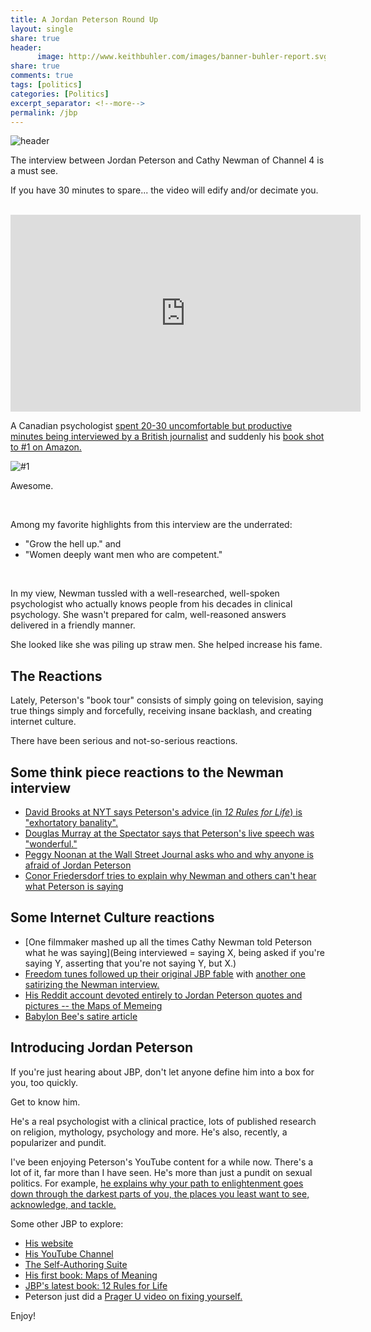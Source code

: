 ```yaml
---
title: A Jordan Peterson Round Up
layout: single
share: true
header:
      image: http://www.keithbuhler.com/images/banner-buhler-report.svg
share: true
comments: true
tags: [politics]
categories: [Politics]
excerpt_separator: <!--more-->
permalink: /jbp
---
```


![header](https://spectator.imgix.net/content/uploads/2018/01/jordanpeterson.jpg?auto=compress,enhance,format&crop=faces,entropy,edges&fit=crop&w=820&h=550)

The interview between Jordan Peterson and Cathy Newman of Channel 4 is a must see.   

If you have 30 minutes to spare... the video will edify and/or decimate you.

<br> 

<iframe width="560" height="315" src="https://www.youtube.com/embed/aMcjxSThD54" frameborder="0" allow="autoplay; encrypted-media" allowfullscreen></iframe>

<br> 

A Canadian psychologist [spent 20-30 uncomfortable but productive minutes being interviewed by a British journalist](https://www.youtube.com/watch?time_continue=61&v=aMcjxSThD54) and suddenly his [book shot to #1 on Amazon.](http://amzn.to/2DSKqSQ)

![#1](https://scontent-lax3-2.xx.fbcdn.net/v/t1.0-9/27459069_10155781835805239_110903461721192595_n.jpg?oh=e972b2ddd02e4ada05c67a660b290f30&oe=5B226F60)

Awesome. 

<br> 
 
Among my favorite highlights from this interview are the underrated: 

- "Grow the hell up." and
- "Women deeply want men who are competent." 

<br> 

In my view, Newman tussled with a well-researched, well-spoken psychologist who actually knows people from his decades in clinical psychology. She wasn't prepared for calm, well-reasoned answers delivered in a friendly manner. 

She looked like she was piling up straw men. She helped increase his fame.


## The Reactions

Lately, Peterson's "book tour" consists of simply going on television, saying true things simply and forcefully, receiving insane backlash, and creating internet culture. 

There have been serious and not-so-serious reactions. 


## Some think piece reactions to the Newman interview

- [David Brooks at NYT says Peterson's advice (in *12 Rules for Life*) is "exhortatory banality".](https://www.nytimes.com/2018/01/25/opinion/jordan-peterson-moment.html)
- [Douglas Murray at the Spectator says that Peterson's live speech was "wonderful."](https://www.spectator.co.uk/2018/01/the-curious-star-appeal-of-jordan-peterson/)
- [Peggy Noonan at the Wall Street Journal asks who and why anyone is afraid of Jordan Peterson](https://www.wsj.com/articles/whos-afraid-of-jordan-peterson-1516925574)
- [Conor Friedersdorf tries to explain why Newman and others can't hear what Peterson is saying](https://www.theatlantic.com/politics/archive/2018/01/putting-monsterpaint-onjordan-peterson/550859/)


## Some Internet Culture reactions

- [One filmmaker mashed up all the times Cathy Newman told Peterson what he was saying](Being interviewed = saying X, being asked if you're saying Y, asserting that you're not saying Y, but X.)
- [Freedom tunes followed up their original JBP fable](https://www.youtube.com/watch?v=rUdxCj7IKCY) with [another one satirizing the Newman interview.](https://www.youtube.com/watch?v=bU8IJE7Vthk)
- [His Reddit account devoted entirely to Jordan Peterson quotes and pictures -- the Maps of Memeing](https://www.reddit.com/r/Jordan_Peterson_Memes/)
- [Babylon Bee's satire article](http://babylonbee.com/news/jordan-peterson-convinces-pile-clean-laundry-sort/)


## Introducing Jordan Peterson

If you're just hearing about JBP, don't let anyone define him into a box for you, too quickly. 

Get to know him.

<!--more-->

He's a real psychologist with a clinical practice, lots of published research on religion, mythology, psychology and more. He's also, recently, a popularizer and pundit. 

I've been enjoying Peterson's YouTube content for a while now. There's a lot of it, far more than I have seen. He's more than just a pundit on sexual politics. For example, [he explains why your path to enlightenment goes down through the darkest parts of you, the places you least want to see, acknowledge, and tackle.](https://www.youtube.com/watch?v=fesSvXKxYd0&feature=youtu.be) 


Some other JBP to explore: 

- [His website](https://jordanbpeterson.com/)
- [His YouTube Channel](https://www.youtube.com/c/jordanpetersonvideos)
- [The Self-Authoring Suite](https://www.selfauthoring.com/)
- [His first book: Maps of Meaning](https://jordanbpeterson.com/maps-of-meaning/)
- [JBP's latest book: 12 Rules for Life](https://jordanbpeterson.com/12-rules-for-life/)
- Peterson just did a [Prager U video on fixing yourself.](https://www.youtube.com/watch?v=o73pqQ9Gzt4)


Enjoy!